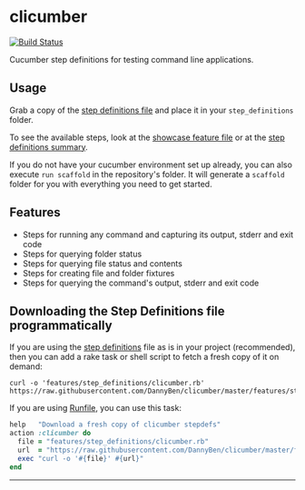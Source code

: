# clicumber

[![Build Status](https://travis-ci.org/DannyBen/clicumber.svg?branch=master)](https://travis-ci.org/DannyBen/clicumber)

Cucumber step definitions for testing command line applications.


## Usage

Grab a copy of the [step definitions file][2] and place it in your 
`step_definitions` folder.

To see the available steps, look at the [showcase feature file][3] or at the
[step definitions summary][1].

If you do not have your cucumber environment set up already, you can also
execute `run scaffold` in the repository's folder. It will generate a 
`scaffold` folder for you with everything you need to get started.


## Features

- Steps for running any command and capturing its output, stderr and exit code
- Steps for querying folder status
- Steps for querying file status and contents
- Steps for creating file and folder fixtures
- Steps for querying the command's output, stderr and exit code


## Downloading the Step Definitions file programmatically

If you are using the [step definitions][2] file as is in your project 
(recommended), then you can add a rake task or shell script to fetch a fresh
copy of it on demand:

```
curl -o 'features/step_definitions/clicumber.rb' https://raw.githubusercontent.com/DannyBen/clicumber/master/features/step_definitions/clicumber.rb
```

If you are using [Runfile][4], you can use this task:

```ruby
help   "Download a fresh copy of clicumber stepdefs"
action :clicumber do
  file = "features/step_definitions/clicumber.rb"
  url  = "https://raw.githubusercontent.com/DannyBen/clicumber/master/features/step_definitions/clicumber.rb"
  exec "curl -o '#{file}' #{url}"
end
```


---
[1]: https://github.com/DannyBen/clicumber/blob/master/doc/Step%20Definitions.md
[2]: https://github.com/DannyBen/clicumber/blob/master/features/step_definitions/clicumber.rb
[3]: https://github.com/DannyBen/clicumber/blob/master/features/showcase.feature
[4]: https://github.com/DannyBen/runfile